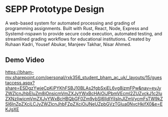 # SEPP Prototype Design
A web-based system for automated processing and grading of programming assignments. Built with Rust, React, Node, Express and Systemd-nspawn to provide secure code execution, automated testing, and streamlined grading workflows for educational institutions. Created by Ruhaan Kadri, Yousef Abukar, Manjeev Takhar, Nisar Ahmed.

## Demo Video
https://bham-my.sharepoint.com/personal/rxk356_student_bham_ac_uk/_layouts/15/guestaccess.aspx?share=ESDgzYwjeCpKiPYKhFSBJ10BLAs2fgbSxjEL6vg8jzmFPw&nav=eyJyZWZlcnJhbEluZm8iOnsicmVmZXJyYWxBcHAiOiJPbmVEcml2ZUZvckJ1c2luZXNzIiwicmVmZXJyYWxBcHBQbGF0Zm9ybSI6IldlYiIsInJlZmVycmFsTW9kZSI6InZpZXciLCJyZWZlcnJhbFZpZXciOiJNeUZpbGVzTGlua0NvcHkifX0&e=EKJgXE
